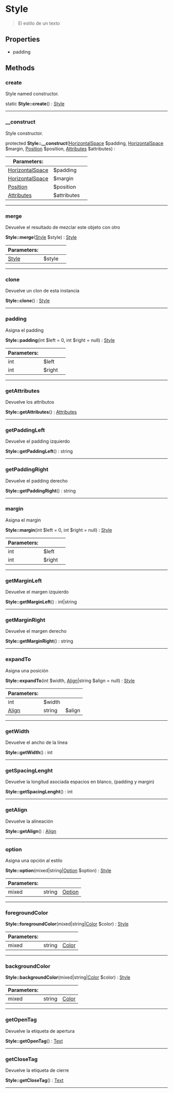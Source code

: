 
                                                                                                                                            
    
# Style


> El estilo de un texto
>
> 






## Properties
- padding


## Methods

### create
Style named constructor.


static **Style::create**() : [Style](../../../../Style.md)



---


### __construct
Style constructor.


protected **Style::__construct**([HorizontalSpace](../../../../HorizontalSpace.md) $padding, [HorizontalSpace](../../../../HorizontalSpace.md) $margin, [Position](../../../../Position.md) $position, [Attributes](../../../../Attributes.md) $attributes) : 


|Parameters: | | |
| --- | --- | --- |
|[HorizontalSpace](../../../../HorizontalSpace.md) |$padding |  |
|[HorizontalSpace](../../../../HorizontalSpace.md) |$margin |  |
|[Position](../../../../Position.md) |$position |  |
|[Attributes](../../../../Attributes.md) |$attributes |  |

---


### merge
Devuelve el resultado de mezclar este objeto con otro


**Style::merge**([Style](../../../../Style.md) $style) : [Style](../../../../Style.md)


|Parameters: | | |
| --- | --- | --- |
|[Style](../../../../Style.md) |$style |  |

---


### clone
Devuelve un clon de esta instancia


**Style::clone**() : [Style](../../../../Style.md)



---


### padding
Asigna el padding


**Style::padding**(int $left = 0, int $right = null) : [Style](../../../../Style.md)


|Parameters: | | |
| --- | --- | --- |
|int |$left |  |
|int |$right |  |

---


### getAttributes
Devuelve los attributos


**Style::getAttributes**() : [Attributes](../../../../Attributes.md)



---


### getPaddingLeft
Devuelve el padding izquierdo


**Style::getPaddingLeft**() : string



---


### getPaddingRight
Devuelve el padding derecho


**Style::getPaddingRight**() : string



---


### margin
Asigna el margin


**Style::margin**(int $left = 0, int $right = null) : [Style](../../../../Style.md)


|Parameters: | | |
| --- | --- | --- |
|int |$left |  |
|int |$right |  |

---


### getMarginLeft
Devuelve el margen izquierdo


**Style::getMarginLeft**() : int|string



---


### getMarginRight
Devuelve el margen derecho


**Style::getMarginRight**() : string



---


### expandTo
Asigna una posición


**Style::expandTo**(int $width, [Align](../../../../Align.md)|string $align = null) : [Style](../../../../Style.md)


|Parameters: | | |
| --- | --- | --- |
|int |$width |  |
|[Align](../../../../Align.md)|string |$align |  |

---


### getWidth
Devuelve el ancho de la linea


**Style::getWidth**() : int



---


### getSpacingLenght
Devuelve la longitud asociada espacios en blanco, (padding y margin)


**Style::getSpacingLenght**() : int



---


### getAlign
Devuelve la alineación


**Style::getAlign**() : [Align](../../../../Align.md)



---


### option
Asigna una opción al estilo


**Style::option**(mixed|string|[Option](../../../../Option.md) $option) : [Style](../../../../Style.md)


|Parameters: | | |
| --- | --- | --- |
|mixed|string|[Option](../../../../Option.md) |$option |  |

---


### foregroundColor



**Style::foregroundColor**(mixed|string|[Color](../../../../Color.md) $color) : [Style](../../../../Style.md)


|Parameters: | | |
| --- | --- | --- |
|mixed|string|[Color](../../../../Color.md) |$color |  |

---


### backgroundColor



**Style::backgroundColor**(mixed|string|[Color](../../../../Color.md) $color) : [Style](../../../../Style.md)


|Parameters: | | |
| --- | --- | --- |
|mixed|string|[Color](../../../../Color.md) |$color |  |

---


### getOpenTag
Devuelve la etiqueta de apertura


**Style::getOpenTag**() : [Text](../../../../Text.md)



---


### getCloseTag
Devuelve la etiqueta de cierre


**Style::getCloseTag**() : [Text](../../../../Text.md)



---


                                                                                                                                                                                                                                                                                                                                                                                                            
    
                                                                                                                                                                                                                                                                             
                